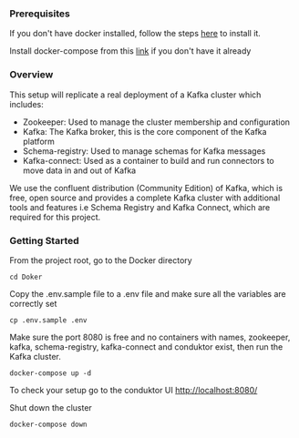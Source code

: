 ### Prerequisites

If you don't have docker installed, follow the steps [here](https://docs.docker.com/get-docker/) to install it.

Install docker-compose from this [link](https://docs.docker.com/compose/install/other/) if you don't have it already

### Overview

This setup will replicate a real deployment of a Kafka cluster which includes:

* Zookeeper: Used to manage the cluster membership and configuration
* Kafka: The Kafka broker, this is the core component of the Kafka platform
* Schema-registry: Used to manage schemas for Kafka messages
* Kafka-connect: Used as a container to build and run connectors to move data in and out of Kafka

We use the confluent distribution (Community Edition) of Kafka, which is free, open source and provides a complete Kafka cluster with additional tools and features i.e  Schema Registry and Kafka Connect, which are required for this project.

### Getting Started

From the project root, go to the Docker directory

```
cd Doker
```

Copy the .env.sample file to a .env file and make sure all the variables are correctly set

```
cp .env.sample .env
```

Make sure the port 8080 is free and no containers with names, zookeeper, kafka, schema-registry, kafka-connect and conduktor exist, then run the Kafka cluster.

```
docker-compose up -d
```

To check your setup go to the conduktor UI [http://localhost:8080/](http://localhost:8080/)

Shut down the cluster

```
docker-compose down
```
